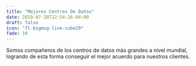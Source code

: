 ```yaml
---
title: "Mejores Centros De Datos"
date: 2019-07-20T22:54:26-04:00
draft: false
icon: "fl-bigmug-line-cube29"
fade: 10
---
```

Somos compañeros de los centros de datos más grandes a nivel mundial, logrando de esta forma conseguir el mejor acuerdo para nuestros clientes.